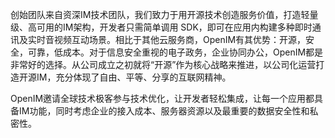创始团队来自资深IM技术团队，我们致力于用开源技术创造服务价值，打造轻量级、高可用的IM架构，开发者只需简单调用 SDK，即可在应用内构建多种即时通讯及实时音视频互动场景。相比于其他云服务商，OpenIM有其优势：开源，安全，可靠，低成本。对于信息安全重视的电子政务，企业协同办公，OpenIM都是非常好的选择。从公司成立之初就将“开源”作为核心战略来推进，以公司化运营打造开源IM，充分体现了自由、平等、分享的互联网精神。

OpenIM邀请全球技术极客参与技术优化，让开发者轻松集成，让每一个应用都具备IM功能，同时考虑企业的接入成本、服务器资源以及最重要的数据安全性和私密性。
